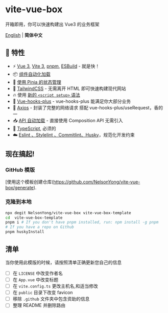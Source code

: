 # vite-vue-box

开箱即用，你可以快速构建出 Vue3 的业务框架

<p align='left'>
<a href="https://github.com/NelsonYong/vite-vue-box/blob/master/README.md">English</a> | <b>简体中文</b>
</p>

## 🌟 特性

- ⚡️ [Vue 3](https://github.com/vuejs/core), [Vite 3](https://github.com/vitejs/vite), [pnpm](https://pnpm.io/), [ESBuild](https://github.com/evanw/esbuild) - 就是快！
- 📦 [组件自动化加载](./src/components)
- 🍍 [使用 Pinia 的状态管理](https://pinia.vuejs.org)
- 🎨 [TailwindCSS](https://tailwindcss.com/) - 无需离开 HTML 即可快速构建现代网站
- 🔥 使用 [新的 `<script setup>` 语法](https://github.com/vuejs/rfcs/pull/227)
- 🚀 [Vue-hooks-plus](https://github.com//InhiblabCore/vue-hooks-plus) - vue-hooks-plus 能满足你大部分业务
- 💫 <u>Axios</u> - 封装了完整的网络请求 搭配 vue-hooks-plus/useRequest，香的一
- 📥 [API 自动加载](https://github.com/antfu/unplugin-auto-import) - 直接使用 Composition API 无需引入
- 🦾 <u>TypeScript</u>, 必须的
- ☁️ <u>Eslint 、Stylelint 、Commitlint、Husky</u>，规范化开发约束

## 现在搞起!

### GitHub 模版

[使用这个模板创建仓库(https://github.com/NelsonYong/vite-vue-box/generate).

### 克隆到本地

```bash
npx degit NelsonYong/vite-vue-box vite-vue-box-template
cd  vite-vue-box-template
pnpm i # If you don't have pnpm installed, run: npm install -g pnpm
# If you have a repo on Github
pnpm huskyInstall
```

## 清单

当你使用此模版的时候，请按照清单正确更新您自己的信息

- [ ] 在 `LICENSE` 中改变作者名
- [ ] 在 `App.vue` 中改变标题
- [ ] 在 `vite.config.ts` 更改主机名,和适当修改
- [ ] 在 `public` 目录下改变 favicon
- [ ] 移除 `.github` 文件夹中包含资助的信息
- [ ] 整理 README 并删除路由
